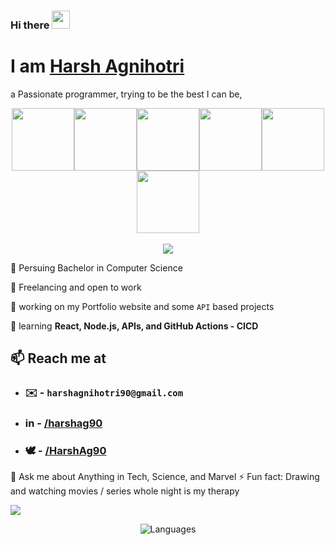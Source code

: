 ### Hi there <img src="https://github.com/TheDudeThatCode/TheDudeThatCode/blob/master/Assets/Hi.gif" width="29px">
# I am [Harsh Agnihotri](https://blush-cabbage-3d4.notion.site/Hi-I-m-Harsh-Agnihotri-c6c2efc1d4c445cab16d2e03ac57d656?pvs=74)
a Passionate programmer, trying to be the best I can be, 

<p align="center">
  <img src="https://i.giphy.com/media/KzJkzjggfGN5Py6nkT/200.webp" width="100"><img src="https://i.giphy.com/media/LMt9638dO8dftAjtco/200.webp" width="100"><img src="https://i.giphy.com/media/eNAsjO55tPbgaor7ma/200w.webp" width="100"><img src="https://media3.giphy.com/media/ln7z2eWriiQAllfVcn/200w.webp" width="100"><img src="https://i.giphy.com/media/VgGthkhUvGgOit7Y9i/200.webp" width="100"><img src="https://i.giphy.com/media/IdyAQJVN2kVPNUrojM/200.webp" width="100"><br><br>
  <img src="https://camo.githubusercontent.com/936a08778c7e4885053d148c07bbd2339dfbdd80/68747470733a2f2f6665726f73732e6e65742f782f6e6f6465322e676966" /><br>
</p>


🏫 Persuing Bachelor in Computer Science

🏢 Freelancing and open to work

🔭 working on my Portfolio website and some `API` based projects

🌱 learning **React, Node.js, APIs, and GitHub Actions - CICD**



## 📫 Reach me at
  - ### ✉️ - `harshagnihotri90@gmail.com`
  - ### in  - [/harshag90](https://www.linkedin.com/in/harshag90/)
  - ### 🕊️ - [/HarshAg90](https://twitter.com/HarshAg90)
💬 Ask me about Anything in Tech, Science, and Marvel 
⚡ Fun fact: Drawing and watching movies / series whole night is my therapy

![](https://komarev.com/ghpvc/?username=HarshAg90&color=brightgreen)

<p align="center">
    <img src="https://github-readme-stats.vercel.app/api/top-langs/?username=HarshAg90&layout=compact" alt="Languages"/> 
</p>



